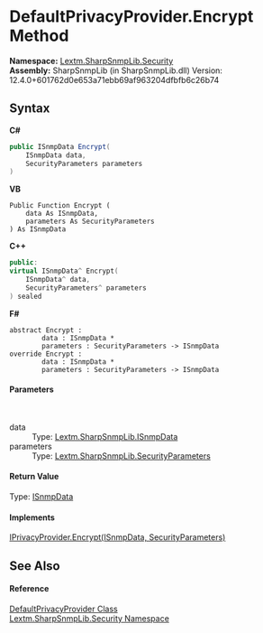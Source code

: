 # DefaultPrivacyProvider.Encrypt Method 
 

**Namespace:**&nbsp;<a href="N_Lextm_SharpSnmpLib_Security">Lextm.SharpSnmpLib.Security</a><br />**Assembly:**&nbsp;SharpSnmpLib (in SharpSnmpLib.dll) Version: 12.4.0+601762d0e653a71ebb69af963204dfbfb6c26b74

## Syntax

**C#**<br />
``` C#
public ISnmpData Encrypt(
	ISnmpData data,
	SecurityParameters parameters
)
```

**VB**<br />
``` VB
Public Function Encrypt ( 
	data As ISnmpData,
	parameters As SecurityParameters
) As ISnmpData
```

**C++**<br />
``` C++
public:
virtual ISnmpData^ Encrypt(
	ISnmpData^ data, 
	SecurityParameters^ parameters
) sealed
```

**F#**<br />
``` F#
abstract Encrypt : 
        data : ISnmpData * 
        parameters : SecurityParameters -> ISnmpData 
override Encrypt : 
        data : ISnmpData * 
        parameters : SecurityParameters -> ISnmpData 
```


#### Parameters
&nbsp;<dl><dt>data</dt><dd>Type: <a href="T_Lextm_SharpSnmpLib_ISnmpData">Lextm.SharpSnmpLib.ISnmpData</a><br /></dd><dt>parameters</dt><dd>Type: <a href="T_Lextm_SharpSnmpLib_SecurityParameters">Lextm.SharpSnmpLib.SecurityParameters</a><br /></dd></dl>

#### Return Value
Type: <a href="T_Lextm_SharpSnmpLib_ISnmpData">ISnmpData</a>

#### Implements
<a href="M_Lextm_SharpSnmpLib_Security_IPrivacyProvider_Encrypt">IPrivacyProvider.Encrypt(ISnmpData, SecurityParameters)</a><br />

## See Also


#### Reference
<a href="T_Lextm_SharpSnmpLib_Security_DefaultPrivacyProvider">DefaultPrivacyProvider Class</a><br /><a href="N_Lextm_SharpSnmpLib_Security">Lextm.SharpSnmpLib.Security Namespace</a><br />